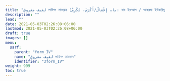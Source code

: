 ```yaml
---
title: "لفيف مفروق লাফিফ মাকরুন [باب إِفْعالٌ/أَكْرَمَ، يُكْرِمُ। বাব ইফআল / আকরমা ইউকরিমু । ফর্ম IV]"
description: ""
lead: ""
date: 2021-05-03T02:26:08+06:00
lastmod: 2021-05-03T02:26:08+06:00
draft: true
images: []
menu: 
  sarf:
    parent: "form_IV"
    name: "لفيف مفروق লাফিফ মাকরুন"
    identifier: "3form_IV"
weight: 999
toc: true
---
```



